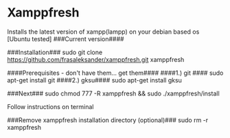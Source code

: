 # Xamppfresh #
Installs the latest version of xampp(lampp) on your debian based os [Ubuntu tested]
###Current version####


###Installation###
sudo git clone https://github.com/frasaleksander/xamppfresh.git xamppfresh

####Prerequisites - don't have them... get them####
####1.) git ####
sudo apt-get install git
####2.) gksu####
sudo apt-get install gksu

###Next###
sudo chmod 777 -R xamppfresh && sudo ./xamppfresh/install

Follow instructions on terminal

###Remove xamppfresh installation directory (optional)###
sudo rm -r xamppfresh
